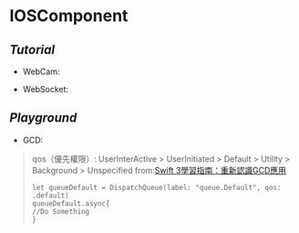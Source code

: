 # IOSComponent

## *Tutorial*

- WebCam: 

- WebSocket:



## *Playground*

- GCD: 
>    qos（優先權限）: UserInterActive > UserInitiated > Default > Utility > Background > Unspecified
>    from:[Swift 3學習指南：重新認識GCD應用](https://www.appcoda.com.tw/grand-central-dispatch/)    
> ```
> let queueDefault = DispatchQueue(label: "queue.Default", qos: .default)
> queueDefault.async{
> //Do Something
> }
> ```


